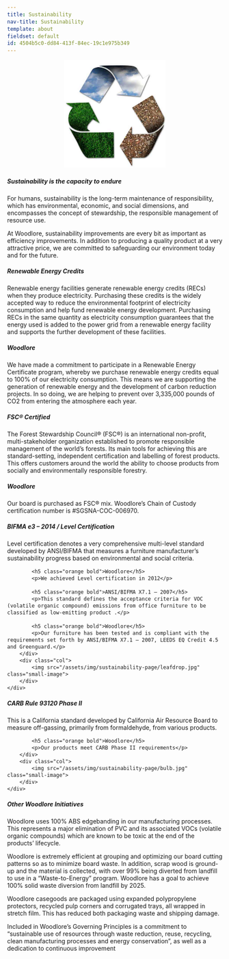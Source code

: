 ```yaml
---
title: Sustainability
nav-title: Sustainability
template: about
fieldset: default
id: 4504b5c0-dd84-413f-84ec-19c1e975b349
---
```

<div class="block">
    <div class="row">
        <div class="col">
            <img src="/assets/img/principles-page/sailtree3.jpg" class="large-image">
        </div>
    </div>
</div>

<div class="block">
    <h5 class="orange bold">Sustainability is the capacity to endure</h5>
    <p>For humans, sustainability is the long-term maintenance of responsibility, which has environmental, economic, and social dimensions, and encompasses the concept of stewardship, the responsible management of resource use.</p>
    <p>At Woodlore, sustainability improvements are every bit as important as efficiency improvements. In addition to producing a quality product at a very attractive price, we are committed to safeguarding our environment today and for the future.</p>
</div>
<div class="block">
    <h5 class="orange bold">Renewable Energy Credits</h5>
    <p>Renewable energy facilities generate renewable energy credits (RECs) when they produce electricity. Purchasing these credits is the widely accepted way to reduce the environmental footprint of electricity consumption and help fund renewable energy development. Purchasing RECs in the same quantity as electricity consumption guarantees that the energy used is added to the power grid from a renewable energy facility and supports the further development of these facilities.</p>
</div>


<div class="block">
    <h5 class="orange bold">Woodlore</h5>
    <p>We have made a commitment to participate in a Renewable Energy Certificate program, whereby we purchase renewable energy credits equal to 100% of our electricity consumption. This means we are supporting the generation of renewable energy and the development of carbon reduction projects. In so doing, we are helping to prevent over 3,335,000 pounds of CO2 from entering the atmosphere each year.</p>
</div>
<div class="block">
    <h5 class="orange bold">FSC® Certified</h5>
    <p>The Forest Stewardship Council® (FSC®) is an international non-profit, multi-stakeholder organization established to promote responsible management of the world’s forests. Its main tools for achieving this are standard-setting, independent certification and labelling of forest products. This offers customers around the world the ability to choose products from socially and environmentally responsible forestry.</p>
</div>
<div class="block">
    <h5 class="orange bold">Woodlore</h5>
    <p>Our board is purchased as FSC® mix. Woodlore’s Chain of Custody certification number is #SGSNA-COC-006970.</p>
</div>




<div class="block">
    <div class="row aligner">
        <div class="col">
            <h5 class="orange bold">BIFMA e3 – 2014 / Level Certification</h5>
            <p>Level certification denotes a very comprehensive multi-level standard developed by ANSI/BIFMA that measures a furniture manufacturer’s sustainability progress based on environmental and social criteria.</p>

            <h5 class="orange bold">Woodlore</h5>
            <p>We achieved Level certification in 2012</p>

            <h5 class="orange bold">ANSI/BIFMA X7.1 – 2007</h5>
            <p>This standard defines the acceptance criteria for VOC (volatile organic compound) emissions from office furniture to be classified as low-emitting product .</p>

            <h5 class="orange bold">Woodlore</h5>
            <p>Our furniture has been tested and is compliant with the requirements set forth by ANSI/BIFMA X7.1 – 2007, LEEDS EQ Credit 4.5 and Greenguard.</p>
        </div>
        <div class="col">
            <img src="/assets/img/sustainability-page/leafdrop.jpg" class="small-image">
        </div>
    </div>
</div>







<div class="block">
    <div class="row aligner">
        <div class="col">
            <h5 class="orange bold">CARB Rule 93120 Phase II</h5>
            <p>This is a California standard developed by California Air Resource Board to measure off-gassing, primarily from formaldehyde, from various products.</p>

            <h5 class="orange bold">Woodlore</h5>
            <p>Our products meet CARB Phase II requirements</p>
        </div>
        <div class="col">
            <img src="/assets/img/sustainability-page/bulb.jpg" class="small-image">
        </div>
    </div>
</div>

<div class="block">
    <h5 class="orange bold">Other Woodlore Initiatives</h5>
    <p>Woodlore uses 100% ABS edgebanding in our manufacturing processes. This represents a major elimination of PVC and its associated VOCs (volatile organic compounds) which are known to be toxic at the end of the products’ lifecycle.</p>
    <p>Woodlore is extremely efficient at grouping and optimizing our board cutting patterns so as to minimize board waste. In addition, scrap wood is ground-up and the material is collected, with over 99% being diverted from landfill to use in a “Waste-to-Energy” program. Woodlore has a goal to achieve 100% solid waste diversion from landfill by 2025.</p>
    <p>Woodlore casegoods are packaged using expanded polypropylene protectors, recycled pulp corners and corrugated trays, all wrapped in stretch film. This has reduced both packaging waste and shipping damage.</p>
    <p>Included in Woodlore’s Governing Principles is a commitment to “sustainable use of resources through waste reduction, reuse, recycling, clean manufacturing processes and energy conservation”, as well as a dedication to continuous improvement</p>
</div>

